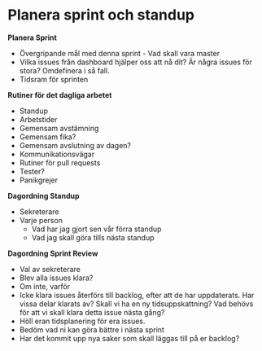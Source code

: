# Planera sprint och standup
**Planera Sprint**

* Övergripande mål med denna sprint - Vad skall vara master
* Vilka issues från dashboard hjälper oss att nå dit? Är några issues för stora? Omdefinera i så fall.
* Tidsram för sprinten

**Rutiner för det dagliga arbetet**

* Standup
* Arbetstider
* Gemensam avstämning
* Gemensam fika?
* Gemensam avslutning av dagen?
* Kommunikationsvägar
* Rutiner för pull requests
* Tester?
* Panikgrejer

**Dagordning Standup**
* Sekreterare
* Varje person
   * Vad har jag gjort sen vår förra standup
   * Vad jag skall göra tills nästa standup

**Dagordning Sprint Review**
 * Val av sekreterare
 * Blev alla issues klara?
 * Om inte, varför
 * Icke klara issues återförs till backlog, efter att de har uppdaterats. Har vissa
delar klarats av? Skall vi ha en ny tidsuppskattning? Vad behövs för att vi
skall klara detta issue nästa gång?
 * Höll eran tidsplanering för era issues.
 * Bedöm vad ni kan göra bättre i nästa sprint
 * Har det kommit upp nya saker som skall läggas till på er backlog?
